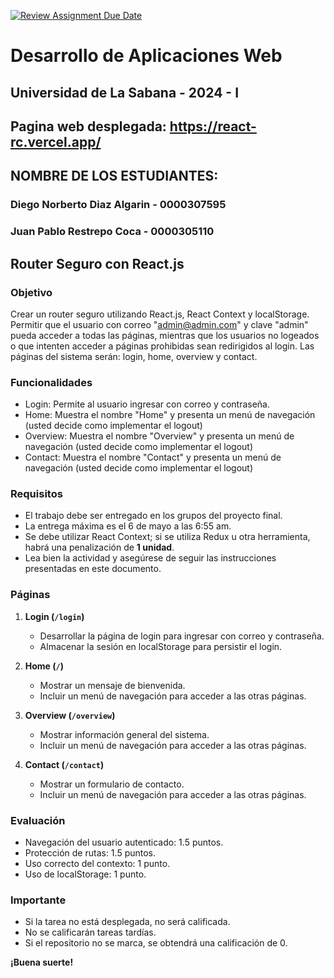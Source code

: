 [![Review Assignment Due Date](https://classroom.github.com/assets/deadline-readme-button-24ddc0f5d75046c5622901739e7c5dd533143b0c8e959d652212380cedb1ea36.svg)](https://classroom.github.com/a/yGCr2kOI)

# Desarrollo de Aplicaciones Web
## Universidad de La Sabana - 2024 - I

## Pagina web desplegada: https://react-rc.vercel.app/

## NOMBRE DE LOS ESTUDIANTES:

### Diego Norberto Diaz Algarin - 0000307595

### Juan Pablo Restrepo Coca - 0000305110

## Router Seguro con React.js

### Objetivo

Crear un router seguro utilizando React.js, React Context y localStorage. Permitir que el usuario con correo "admin@admin.com" y clave "admin" pueda acceder a todas las páginas, mientras que los usuarios no logeados o que intenten acceder a páginas prohibidas sean redirigidos al login. Las páginas del sistema serán: login, home, overview y contact.

### Funcionalidades

- Login: Permite al usuario ingresar con correo y contraseña.
- Home: Muestra el nombre "Home" y presenta un menú de navegación (usted decide como implementar el logout)
- Overview: Muestra el nombre "Overview" y presenta un menú de navegación (usted decide como implementar el logout)
- Contact: Muestra el nombre "Contact" y presenta un menú de navegación (usted decide como implementar el logout)

### Requisitos

- El trabajo debe ser entregado en los grupos del proyecto final.
- La entrega máxima es el 6 de mayo a las 6:55 am.
- Se debe utilizar React Context; si se utiliza Redux u otra herramienta, habrá una penalización de **1 unidad**.
- Lea bien la actividad y asegúrese de seguir las instrucciones presentadas en este documento.

### Páginas

1. **Login (`/login`)**

   - Desarrollar la página de login para ingresar con correo y contraseña.
   - Almacenar la sesión en localStorage para persistir el login.

2. **Home (`/`)**

   - Mostrar un mensaje de bienvenida.
   - Incluir un menú de navegación para acceder a las otras páginas.

3. **Overview (`/overview`)**

   - Mostrar información general del sistema.
   - Incluir un menú de navegación para acceder a las otras páginas.

4. **Contact (`/contact`)**
   - Mostrar un formulario de contacto.
   - Incluir un menú de navegación para acceder a las otras páginas.

### Evaluación

- Navegación del usuario autenticado: 1.5 puntos.
- Protección de rutas: 1.5 puntos.
- Uso correcto del contexto: 1 punto.
- Uso de localStorage: 1 punto.

### Importante

- Si la tarea no está desplegada, no será calificada.
- No se calificarán tareas tardías.
- Si el repositorio no se marca, se obtendrá una calificación de 0.

**¡Buena suerte!**
